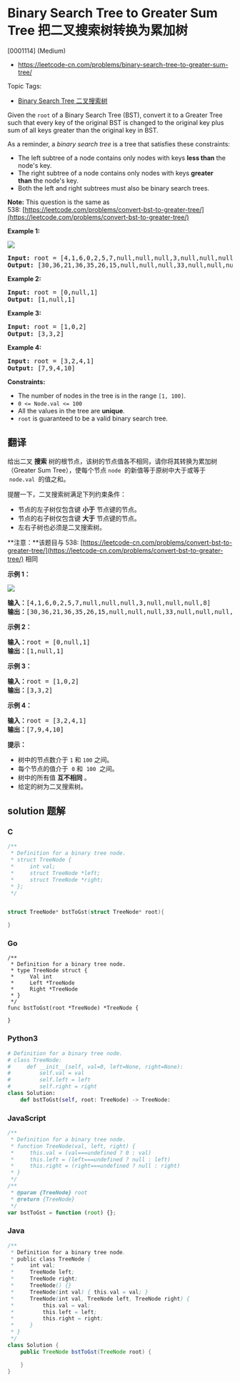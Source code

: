 # Binary Search Tree to Greater Sum Tree 把二叉搜索树转换为累加树

[0001114] (Medium)

- https://leetcode-cn.com/problems/binary-search-tree-to-greater-sum-tree/

Topic Tags:

- [Binary Search Tree 二叉搜索树](https://leetcode-cn.com/tag/binary-search-tree/)

Given the `root` of a Binary Search Tree (BST), convert it to a Greater Tree such that every key of the original BST is changed to the original key plus sum of all keys greater than the original key in BST.

As a reminder, a _binary search tree_ is a tree that satisfies these constraints:

- The left subtree of a node contains only nodes with keys **less than** the node's key.
- The right subtree of a node contains only nodes with keys **greater than** the node's key.
- Both the left and right subtrees must also be binary search trees.

**Note:** This question is the same as 538: [https://leetcode.com/problems/convert-bst-to-greater-tree/](https://leetcode.com/problems/convert-bst-to-greater-tree/)

**Example 1:**

![](https://assets.leetcode.com/uploads/2019/05/02/tree.png)

<pre><strong>Input:</strong> root = [4,1,6,0,2,5,7,null,null,null,3,null,null,null,8]
<strong>Output:</strong> [30,36,21,36,35,26,15,null,null,null,33,null,null,null,8]
</pre>

**Example 2:**

<pre><strong>Input:</strong> root = [0,null,1]
<strong>Output:</strong> [1,null,1]
</pre>

**Example 3:**

<pre><strong>Input:</strong> root = [1,0,2]
<strong>Output:</strong> [3,3,2]
</pre>

**Example 4:**

<pre><strong>Input:</strong> root = [3,2,4,1]
<strong>Output:</strong> [7,9,4,10]
</pre>

**Constraints:**

- The number of nodes in the tree is in the range `[1, 100]`.
- `0 <= Node.val <= 100`
- All the values in the tree are **unique**.
- `root` is guaranteed to be a valid binary search tree.

## 翻译

给出二叉 **搜索** 树的根节点，该树的节点值各不相同，请你将其转换为累加树（Greater Sum Tree），使每个节点 `node`  的新值等于原树中大于或等于  `node.val`  的值之和。

提醒一下，二叉搜索树满足下列约束条件：

- 节点的左子树仅包含键 **小于** 节点键的节点。
- 节点的右子树仅包含键 **大于** 节点键的节点。
- 左右子树也必须是二叉搜索树。

**注意：**该题目与 538: [https://leetcode-cn.com/problems/convert-bst-to-greater-tree/](https://leetcode-cn.com/problems/convert-bst-to-greater-tree/) 相同

**示例 1：**

**![](https://assets.leetcode-cn.com/aliyun-lc-upload/uploads/2019/05/03/tree.png)**

<pre><strong>输入：</strong>[4,1,6,0,2,5,7,null,null,null,3,null,null,null,8]
<strong>输出：</strong>[30,36,21,36,35,26,15,null,null,null,33,null,null,null,8]
</pre>

**示例 2：**

<pre><strong>输入：</strong>root = [0,null,1]
<strong>输出：</strong>[1,null,1]
</pre>

**示例 3：**

<pre><strong>输入：</strong>root = [1,0,2]
<strong>输出：</strong>[3,3,2]
</pre>

**示例 4：**

<pre><strong>输入：</strong>root = [3,2,4,1]
<strong>输出：</strong>[7,9,4,10]
</pre>

**提示：**

- 树中的节点数介于 `1` 和 `100` 之间。
- 每个节点的值介于  `0` 和  `100`  之间。
- 树中的所有值 **互不相同** 。
- 给定的树为二叉搜索树。

## solution 题解

### C

```c
/**
 * Definition for a binary tree node.
 * struct TreeNode {
 *     int val;
 *     struct TreeNode *left;
 *     struct TreeNode *right;
 * };
 */


struct TreeNode* bstToGst(struct TreeNode* root){

}
```

### Go

```golang
/**
 * Definition for a binary tree node.
 * type TreeNode struct {
 *     Val int
 *     Left *TreeNode
 *     Right *TreeNode
 * }
 */
func bstToGst(root *TreeNode) *TreeNode {

}
```

### Python3

```python
# Definition for a binary tree node.
# class TreeNode:
#     def __init__(self, val=0, left=None, right=None):
#         self.val = val
#         self.left = left
#         self.right = right
class Solution:
    def bstToGst(self, root: TreeNode) -> TreeNode:

```

### JavaScript

```javascript
/**
 * Definition for a binary tree node.
 * function TreeNode(val, left, right) {
 *     this.val = (val===undefined ? 0 : val)
 *     this.left = (left===undefined ? null : left)
 *     this.right = (right===undefined ? null : right)
 * }
 */
/**
 * @param {TreeNode} root
 * @return {TreeNode}
 */
var bstToGst = function (root) {};
```

### Java

```java
/**
 * Definition for a binary tree node.
 * public class TreeNode {
 *     int val;
 *     TreeNode left;
 *     TreeNode right;
 *     TreeNode() {}
 *     TreeNode(int val) { this.val = val; }
 *     TreeNode(int val, TreeNode left, TreeNode right) {
 *         this.val = val;
 *         this.left = left;
 *         this.right = right;
 *     }
 * }
 */
class Solution {
    public TreeNode bstToGst(TreeNode root) {

    }
}
```
